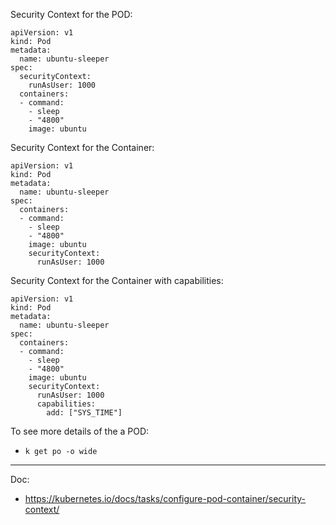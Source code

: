 
Security Context for the POD:
  ```
  apiVersion: v1
  kind: Pod
  metadata:
    name: ubuntu-sleeper
  spec:
    securityContext:
      runAsUser: 1000
    containers:
    - command:
      - sleep
      - "4800"
      image: ubuntu         
  ```

Security Context for the Container:
  ```
  apiVersion: v1
  kind: Pod
  metadata:
    name: ubuntu-sleeper
  spec:
    containers:
    - command:
      - sleep
      - "4800"
      image: ubuntu         
      securityContext:
        runAsUser: 1000
  ```

Security Context for the Container with capabilities:
  ```
  apiVersion: v1
  kind: Pod
  metadata:
    name: ubuntu-sleeper
  spec:
    containers:
    - command:
      - sleep
      - "4800"
      image: ubuntu         
      securityContext:
        runAsUser: 1000
        capabilities:
          add: ["SYS_TIME"]
  ```

To see more details of the a POD:
- `k get po -o wide`

---

Doc:
- <https://kubernetes.io/docs/tasks/configure-pod-container/security-context/>